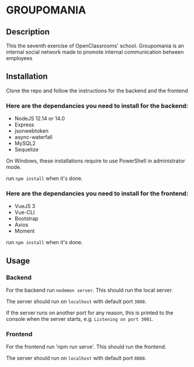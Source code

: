 # GROUPOMANIA #

## Description ##

This the seventh exercise of OpenClassrooms' school. Groupomania is an internal social network made to promote internal communication between employees

## Installation ##

Clone the repo and follow the instructions for the backend and the frontend 

### Here are the dependancies you need to install for the backend:

- NodeJS 12.14 or 14.0
- Express
- jsonwebtoken
- async-waterfall
- MySQL2
- Sequelize

On Windows, these installations require to use PowerShell in administrator mode.

run `npm install` when it's done.


### Here are the dependancies you need to install for the frontend:

- VueJS 3
- Vue-CLI
- Bootstrap
- Axios
- Moment

run `npm install` when it's done.

## Usage ##

### Backend

For the backend run `nodemon server`. This should run the local server.

The server should run on `localhost` with default port `3000`. 

If the server runs on another port for any reason, this is printed to the console when the server starts, e.g. `Listening on port 3001`.

### Frontend

For the frontend run 'npm run serve'. This should run the frontend.

The server should run on `localhost` with default port `8080`. 

